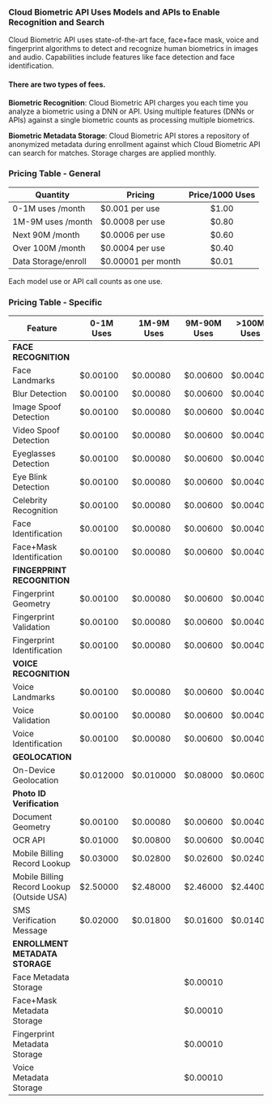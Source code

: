 ### Cloud Biometric API Uses Models and APIs to Enable Recognition and Search
Cloud Biometric API uses state-of-the-art face, face+face mask, voice and fingerprint algorithms to detect and recognize human biometrics in images and audio. Capabilities include features like face detection and face identification. 

#### There are two types of fees.
**Biometric Recognition**: Cloud Biometric API charges you each time you analyze a biometric using a DNN or API. Using multiple features (DNNs or APIs) against a single biometric counts as processing multiple biometrics. 

**Biometric Metadata Storage**: Cloud Biometric API stores a repository of anonymized metadata during enrollment against which Cloud Biometric API can search for matches. Storage charges are applied monthly.

### Pricing Table - General

| Quantity | Pricing | Price/1000 Uses |
| ----------- | ----------- | :-----------: | 
| 0-1M uses /month | $0.001 per use | $1.00 |
| 1M-9M uses /month | $0.0008 per use | $0.80 |
| Next 90M /month | $0.0006 per use | $0.60 |
| Over 100M /month | $0.0004 per use | $0.40 |
| Data Storage/enroll | $0.00001 per month | $0.01 |

Each model use or API call counts as one use.   

### Pricing Table - Specific

| Feature | 0-1M Uses | 1M-9M Uses | 9M-90M Uses | >100M Uses |
| ----------- | ----------- | ----------- | ------- | ------- |
| **FACE RECOGNITION** | | | | 
| Face Landmarks | $0.00100 | $0.00080 | $0.00600 | $0.00400 |
| Blur Detection | $0.00100 | $0.00080 | $0.00600 | $0.00400 |
| Image Spoof Detection | $0.00100 | $0.00080 | $0.00600 | $0.00400 |
| Video Spoof Detection | $0.00100 | $0.00080 | $0.00600 | $0.00400 |
| Eyeglasses Detection | $0.00100 | $0.00080 | $0.00600 | $0.00400 |
| Eye Blink Detection | $0.00100 | $0.00080 | $0.00600 | $0.00400 |
| Celebrity Recognition | $0.00100 | $0.00080 | $0.00600 | $0.00400 |
| Face Identification | $0.00100 | $0.00080 | $0.00600 | $0.00400 |
| Face+Mask Identification | $0.00100 | $0.00080 | $0.00600 | $0.00400 |
| **FINGERPRINT RECOGNITION** | | | | 
| Fingerprint Geometry | $0.00100 | $0.00080 | $0.00600 | $0.00400 |
| Fingerprint Validation | $0.00100 | $0.00080 | $0.00600 | $0.00400 |
| Fingerprint Identification | $0.00100 | $0.00080 | $0.00600 | $0.00400 |
| **VOICE RECOGNITION** | | | | 
| Voice Landmarks | $0.00100 | $0.00080 | $0.00600 | $0.00400 |
| Voice Validation | $0.00100 | $0.00080 | $0.00600 | $0.00400 |
| Voice Identification | $0.00100 | $0.00080 | $0.00600 | $0.00400 |
| **GEOLOCATION** | | | | 
| On-Device Geolocation | $0.012000 | $0.010000 | $0.08000 | $0.06000 |
| **Photo ID Verification** | | | | 
| Document Geometry | $0.00100 | $0.00080 | $0.00600 | $0.00400 |
| OCR API | $0.01000 | $0.00800 | $0.00600 | $0.00400 |
| Mobile Billing Record Lookup | $0.03000 | $0.02800 | $0.02600 | $0.02400 |
| Mobile Billing Record Lookup (Outside USA) | $2.50000 | $2.48000 | $2.46000 | $2.44000 | 
| SMS Verification Message | $0.02000 | $0.01800 | $0.01600 | $0.01400 | 
| **ENROLLMENT METADATA STORAGE** | | | |
| Face Metadata Storage | | | $0.00010 | 
| Face+Mask Metadata Storage | | | $0.00010 | 
| Fingerprint Metadata Storage | | | $0.00010 | 
| Voice Metadata Storage | | | $0.00010 | 
